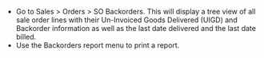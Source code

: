 - Go to Sales \> Orders \> SO Backorders. This will display a tree view
  of all sale order lines with their Un-Invoiced Goods Delivered (UIGD)
  and Backorder information as well as the last date delivered and the
  last date billed.
- Use the Backorders report menu to print a report.
